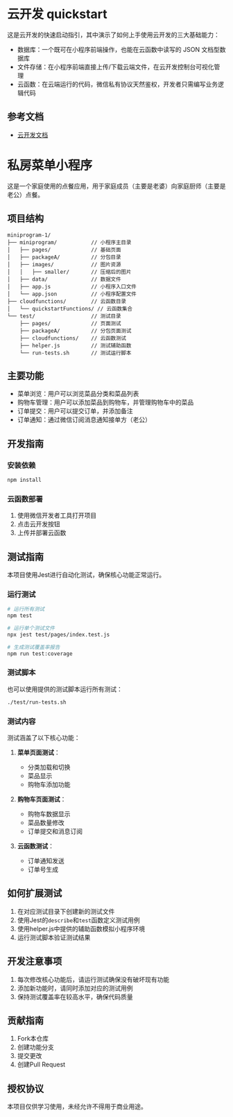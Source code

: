 # 云开发 quickstart

这是云开发的快速启动指引，其中演示了如何上手使用云开发的三大基础能力：

- 数据库：一个既可在小程序前端操作，也能在云函数中读写的 JSON 文档型数据库
- 文件存储：在小程序前端直接上传/下载云端文件，在云开发控制台可视化管理
- 云函数：在云端运行的代码，微信私有协议天然鉴权，开发者只需编写业务逻辑代码

## 参考文档

- [云开发文档](https://developers.weixin.qq.com/miniprogram/dev/wxcloud/basis/getting-started.html)

# 私房菜单小程序

这是一个家庭使用的点餐应用，用于家庭成员（主要是老婆）向家庭厨师（主要是老公）点餐。

## 项目结构

```
miniprogram-1/
├── miniprogram/           // 小程序主目录
│   ├── pages/             // 基础页面
│   ├── packageA/          // 分包目录
│   ├── images/            // 图片资源
│   │   ├── smaller/       // 压缩后的图片
│   ├── data/              // 数据文件
│   ├── app.js             // 小程序入口文件
│   └── app.json           // 小程序配置文件
├── cloudfunctions/        // 云函数目录
│   └── quickstartFunctions/ // 云函数集合
└── test/                  // 测试目录
    ├── pages/             // 页面测试
    ├── packageA/          // 分包页面测试
    ├── cloudfunctions/    // 云函数测试
    ├── helper.js          // 测试辅助函数
    └── run-tests.sh       // 测试运行脚本
```

## 主要功能

- 菜单浏览：用户可以浏览菜品分类和菜品列表
- 购物车管理：用户可以添加菜品到购物车，并管理购物车中的菜品
- 订单提交：用户可以提交订单，并添加备注
- 订单通知：通过微信订阅消息通知接单方（老公）

## 开发指南

### 安装依赖

```bash
npm install
```

### 云函数部署

1. 使用微信开发者工具打开项目
2. 点击云开发按钮
3. 上传并部署云函数

## 测试指南

本项目使用Jest进行自动化测试，确保核心功能正常运行。

### 运行测试

```bash
# 运行所有测试
npm test

# 运行单个测试文件
npx jest test/pages/index.test.js

# 生成测试覆盖率报告
npm run test:coverage
```

### 测试脚本

也可以使用提供的测试脚本运行所有测试：

```bash
./test/run-tests.sh
```

### 测试内容

测试涵盖了以下核心功能：

1. **菜单页面测试**：
   - 分类加载和切换
   - 菜品显示
   - 购物车添加功能

2. **购物车页面测试**：
   - 购物车数据显示
   - 菜品数量修改
   - 订单提交和消息订阅

3. **云函数测试**：
   - 订单通知发送
   - 订单号生成

## 如何扩展测试

1. 在对应测试目录下创建新的测试文件
2. 使用Jest的`describe`和`test`函数定义测试用例
3. 使用helper.js中提供的辅助函数模拟小程序环境
4. 运行测试脚本验证测试结果

## 开发注意事项

1. 每次修改核心功能后，请运行测试确保没有破坏现有功能
2. 添加新功能时，请同时添加对应的测试用例
3. 保持测试覆盖率在较高水平，确保代码质量

## 贡献指南

1. Fork本仓库
2. 创建功能分支
3. 提交更改
4. 创建Pull Request

## 授权协议

本项目仅供学习使用，未经允许不得用于商业用途。

